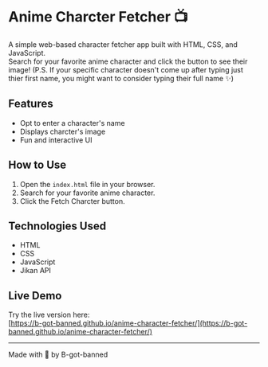 # Anime Charcter Fetcher 📺

A simple web-based character fetcher app built with HTML, CSS, and JavaScript.  
Search for your favorite anime character and click the button to see their image! 
(P.S. If your specific character doesn't come up after typing just thier first name, you might want to consider typing their full name ✨)

## Features

- Opt to enter a character's name
- Displays charcter's image
- Fun and interactive UI

## How to Use

1. Open the `index.html` file in your browser.  
2. Search for your favorite anime character.
3. Click the Fetch Charcter button.  

## Technologies Used

- HTML  
- CSS  
- JavaScript
- Jikan API

## Live Demo

Try the live version here:  
[https://b-got-banned.github.io/anime-character-fetcher/](https://b-got-banned.github.io/anime-character-fetcher/)

---

Made with 🤎 by B-got-banned
